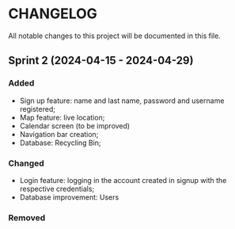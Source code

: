 # CHANGELOG
All notable changes to this project will be documented in this file.

## Sprint 2 (2024-04-15 - 2024-04-29)

### Added
- Sign up feature: name and last name, password and username registered;
- Map feature: live location;
- Calendar screen (to be improved)
- Navigation bar creation;
- Database: Recycling Bin;

  
### Changed
- Login feature: logging in the account created in signup with the respective credentials;
- Database improvement: Users

### Removed

